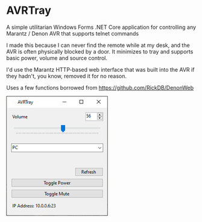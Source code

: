 ﻿# AVRTray

A simple utilitarian Windows Forms .NET Core application for controlling any Marantz / Denon AVR that supports telnet commands

I made this because I can never find the remote while at my desk, and the AVR is often physically blocked by a door.
It minimizes to tray and supports basic power, volume and source control.

I'd use the Marantz HTTP-based web interface that was built into the AVR if they hadn't, you know, removed it for no reason.

Uses a few functions borrowed from https://github.com/RickDB/DenonWeb

![Screenshot](screenshot.png)